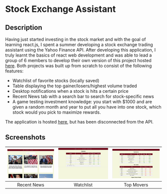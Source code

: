 # Stock Exchange Assistant

## Description
Having just started investing in the stock market and with the goal of learning react.js, I spent a summer developing a stock exchange trading assistant using the Yahoo Finance API. After developing this application, I truly learnt the basics of react web development and was able to lead a group of 6 members to develop their own version of this project hosted <a href="https://emilyzwang.github.io/StockAssistant/">here</a>. Both projects was built up from scratch to consist of the following features: 
* Watchlist of favorite stocks (locally saved)
* Table displaying the top gainer/losers/highest volume traded
* Desktop notifications when a stock is hits a certain price
* Recent News tab with a search bar to search for stock-specific news
* A game testing investment knowledge: you start with $1000 and are given a random month and year to put all you have into one stock, which stock would you pick to maximize rewards.

The application is hosted <a href="https://stockology.netlify.app/">here</a>, but has been disconnected from the API. 

## Screenshots
| <img src="screenshots/stockology-1.png" width="400">        | <img src="screenshots/stockology-2.png" width="400">        | <img src="screenshots/stockology-3.png" width="400">           |
| :-------------: | :-------------: | :-------------: |
| Recent News | Watchlist | Top Movers |


